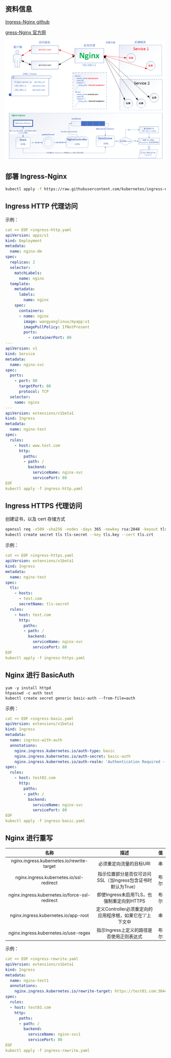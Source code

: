 ## 资料信息

[Ingress-Nginx github](https://github.com/kubernetes/ingress-nginxIn)

[gress-Nginx 官方网](https://kubernetes.github.io/ingress-nginx/)

![ingress](acess/image-nginx1.png)

## 部署 Ingress-Nginx

```bash
kubectl apply -f https://raw.githubusercontent.com/kubernetes/ingress-nginx/master/deploy/static/provider/baremetal/deploy.yaml
```

## Ingress HTTP 代理访问

示例：

```yaml
cat << EOF >ingress-http.yaml
apiVersion: apps/v1
kind: Deployment
metadata:
  name: nginx-dm
spec:
  replicas: 2
  selector:
    matchLabels:
      name: nginx
  template:
    metadata:
      labels:
        name: nginx
    spec:
      containers:
      - name: nginx
        image: wangyanglinux/myapp:v1
        imagePullPolicy: IfNotPresent
        ports:
          - containerPort: 80
---
apiVersion: v1
kind: Service
metadata:  
  name: nginx-svc
spec:  
  ports:    
    - port: 80      
      targetPort: 80      
      protocol: TCP  
  selector:    
    name: nginx
---
apiVersion: extensions/v1beta1
kind: Ingress
metadata:  
  name: nginx-test
spec:  
  rules:    
    - host: www.test.com      
      http:        
        paths:        
        - path: /          
          backend:            
            serviceName: nginx-svc            
            servicePort: 80
EOF
kubectl apply -f ingress-http.yaml
```

## Ingress  HTTPS 代理访问

创建证书，以及 cert 存储方式

```bash
openssl req -x509 -sha256 -nodes -days 365 -newkey rsa:2048 -keyout tls.key -out tls.crt -subj "/CN=nginxsvc/O=nginxsvc"
kubectl create secret tls tls-secret --key tls.key --cert tls.crt
```

示例：

```yaml
cat << EOF >ingress-https.yaml
apiVersion: extensions/v1beta1
kind: Ingress
metadata:  
  name: nginx-test
spec:  
  tls:    
    - hosts:      
      - test.com      
      secretName: tls-secret  
  rules:    
    - host: test.com      
      http:        
        paths:        
        - path: /          
          backend:            
            serviceName: nginx-svc            
            servicePort: 80
EOF
kubectl apply -f ingress-https.yaml
```

## Nginx 进行 BasicAuth

```
yum -y install httpd
htpasswd -c auth test
kubectl create secret generic basic-auth --from-file=auth
```

示例：

```yaml
cat << EOF >ingress-basic.yaml
apiVersion: extensions/v1beta1
kind: Ingress
metadata:  
  name: ingress-with-auth  
  annotations:    
    nginx.ingress.kubernetes.io/auth-type: basic    
    nginx.ingress.kubernetes.io/auth-secret: basic-auth    
    nginx.ingress.kubernetes.io/auth-realm: 'Authentication Required - test'
spec:  
  rules:  
    - host: test02.com    
      http:      
        paths:      
        - path: /        
          backend:          
            serviceName: nginx-svc          
            servicePort: 80
EOF
kubectl apply -f ingress-basic.yaml
```

## Nginx 进行重写

|                      名称                      |                             描述                             |  值  |
| :--------------------------------------------: | :----------------------------------------------------------: | :--: |
|   nginx.ingress.kubernetes.io/rewrite-target   |                   必须重定向流量的目标URI                    |  串  |
|    nginx.ingress.kubernetes.io/ssl-redirect    | 指示位置部分是否仅可访问SSL（当Ingress包含证书时默认为True） | 布尔 |
| nginx.ingress.kubernetes.io/force-ssl-redirect |          即使Ingress未启用TLS，也强制重定向到HTTPS           | 布尔 |
|      nginx.ingress.kubernetes.io/app-root      |  定义Controller必须重定向的应用程序根，如果它在'/'上下文中   |  串  |
|     nginx.ingress.kubernetes.io/use-regex      |          指示Ingress上定义的路径是否使用正则表达式           | 布尔 |

示例：
```yaml
cat << EOF >ingress-rewrite.yaml
apiVersion: extensions/v1beta1
kind: Ingress
metadata:  
  name: nginx-test1  
  annotations:    
    nginx.ingress.kubernetes.io/rewrite-target: https://test01.com:30443
spec:  
  rules:  
  - host: test03.com
    http:
      paths:      
      - path: /        
        backend:          
          serviceName: nginx-svc1         
          servicePort: 80
EOF
kubectl apply -f ingress-rewrite.yaml
```

